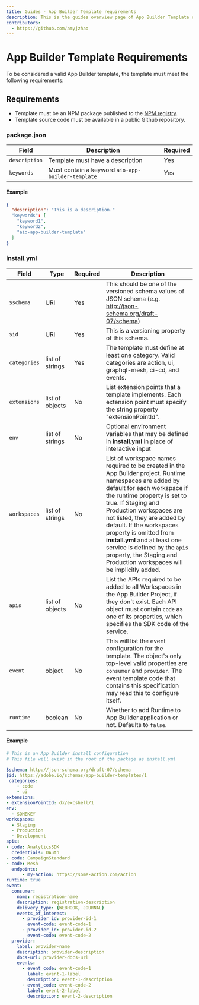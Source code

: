 ```yaml
---
title: Guides - App Builder Template requirements
description: This is the guides overview page of App Builder Template requirements
contributors:
  - https://github.com/amyjzhao
---
```

# App Builder Template Requirements

To be considered a valid App Builder template, the template must meet the following requirements:

## Requirements

- Template must be an NPM package published to the [NPM registry](https://npmjs.com/).
- Template source code must be available in a public Github repository.

### package.json

| Field         | Description                                       | Required |
| ------------- | ------------------------------------------------- | -------- |
| `description` | Template must have a description                  | Yes      |
| `keywords`    | Must contain a keyword `aio-app-builder-template` | Yes      |


#### Example
```json
{
  "description": "This is a description."
  "keywords": [
    "keyword1",
    "keyword2",
    "aio-app-builder-template"
  ]
}
```

### install.yml

| Field        | Type            | Required | Description |
|--------------|-----------------|----------|----------------------------------------------------------------------------------------------------------------------------------------------------------------------------------------------------------------------------------------------------------------------------------------------------------------------------------------------------------------------------------------------------------------------------------------------------|
| `$schema`    | URI             | Yes      | This should be one of the versioned schema values of JSON schema (e.g. http://json-schema.org/draft-07/schema) |
| `$id`        | URI             | Yes      | This is a versioning property of this schema. |
| `categories` | list of strings | Yes      | The template must define at least one category. Valid categories are action, ui, graphql-mesh, ci-cd, and events. |
| `extensions` | list of objects | No       | List extension points that a template implements. Each extension point must specify the string property "extensionPointId". |
| `env`        | list of strings | No       | Optional environment variables that may be defined in **install.yml** in place of interactive input |
| `workspaces` | list of strings | No       | List of workspace names required to be created in the App Builder project. Runtime namespaces are added by default for each workspace if the runtime property is set to true. If Staging and Production workspaces are not listed, they are added by default. If the workspaces property is omitted from **install.yml** and at least one service is defined by the `apis` property, the Staging and Production workspaces will be implicitly added. |
| `apis`       | list of objects | No       | List the APIs required to be added to all Workspaces in the App Builder Project, if they don't exist. Each API object must contain `code` as one of its properties, which specifies the SDK code of the service. |
| `event`      | object          | No       | This will list the event configuration for the template. The object's only top-level valid properties are `consumer` and `provider`. The event template code that contains this specification may read this to configure itself. |
| `runtime`    | boolean         | No       | Whether to add Runtime to App Builder application or not. Defaults to `false`. |


#### Example
```yaml
# This is an App Builder install configuration
# This file will exist in the root of the package as install.yml

$schema: http://json-schema.org/draft-07/schema
$id: https://adobe.io/schemas/app-builder-templates/1
 categories:
    - code
    - ui
extensions:
- extensionPointId: dx/excshell/1
env:
  - SOMEKEY
workspaces:
  - Staging
  - Production
  - Development
apis:
- code: AnalyticsSDK
  credentials: OAuth 
- code: CampaignStandard
- code: Mesh 
  endpoints:
      - my-action: https://some-action.com/action
runtime: true
event:
  consumer:
    name: registration-name
    description: registration-description
    delivery_type: {WEBHOOK, JOURNAL}
    events_of_interest:
      - provider_id: provider-id-1
        event-code: event-code-1
      - provider_id: provider-id-2
        event-code: event-code-2     
  provider:
    label: provider-name
    description: provider-description
    docs-url: provider-docs-url
    events:
      - event_code: event-code-1
        label: event-1-label
        description: event-1-description
      - event_code: event-code-2
        label: event-2-label
        description: event-2-description
```
